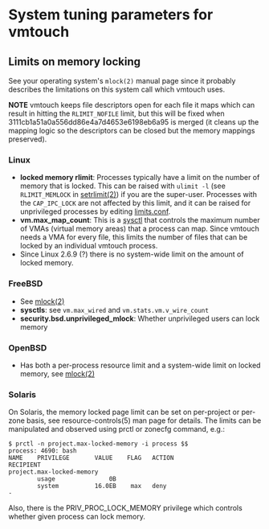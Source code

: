 # System tuning parameters for vmtouch

## Limits on memory locking

See your operating system's `mlock(2)` manual page since it probably describes the limitations on this system call which vmtouch uses.

**NOTE** vmtouch keeps file descriptors open for each file it maps which can result in hitting the `RLIMIT_NOFILE` limit, but this will be fixed when 3111cb1a51a0a556dd86e4a7d4653e6198eb6a95 is merged (it cleans up the mapping logic so the descriptors can be closed but the memory mappings preserved).

### Linux

* **locked memory rlimit**: Processes typically have a limit on the number of memory that is locked. This can be raised with `ulimit -l` (see `RLIMIT_MEMLOCK` in [setrlimit(2)](http://linux.die.net/man/2/setrlimit)) if you are the super-user. Processes with the `CAP_IPC_LOCK` are not affected by this limit, and it can be raised for unprivileged processes by editing [limits.conf](http://linux.die.net/man/5/limits.conf).
* **vm.max_map_count**: This is a [sysctl](http://linux.die.net/man/8/sysctl) that controls the maximum number of VMAs (virtual memory areas) that a process can map. Since vmtouch needs a VMA for every file, this limits the number of files that can be locked by an individual vmtouch process.
* Since Linux 2.6.9 (?) there is no system-wide limit on the amount of locked memory.

### FreeBSD

* See [mlock(2)](https://www.freebsd.org/cgi/man.cgi?query=mlock&sektion=2&manpath=freebsd-release-ports)
* **sysctls**: see `vm.max_wired` and `vm.stats.vm.v_wire_count`
* **security.bsd.unprivileged_mlock**: Whether unprivileged users can lock memory

### OpenBSD

* Has both a per-process resource limit and a system-wide limit on locked memory, see [mlock(2)](http://man.openbsd.org/mlock.2)

### Solaris

On Solaris, the memory locked page limit can be set on per-project or per-zone basis, see resource-controls(5) man page for details. The limits can be manipulated and observed using prctl or zonecfg command, e.g.:

    $ prctl -n project.max-locked-memory -i process $$
    process: 4690: bash
    NAME    PRIVILEGE       VALUE    FLAG   ACTION                       RECIPIENT
    project.max-locked-memory
            usage               0B
            system          16.0EB    max   deny                                 -

Also, there is the PRIV_PROC_LOCK_MEMORY privilege which controls whether given process can lock memory.
